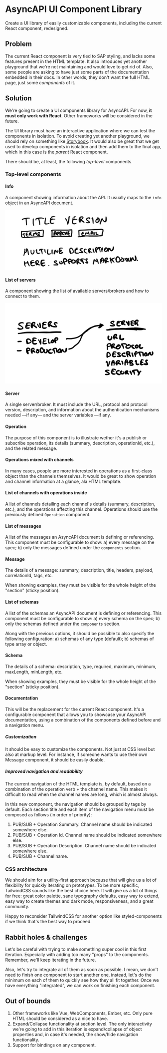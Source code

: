 # AsyncAPI UI Component Library

Create a UI library of easily customizable components, including the current React component, redesigned.

## Problem

The current React component is very tied to SAP styling, and lacks some features present in the HTML template. It also introduces yet another playground that we're not maintaining and would love to get rid of. Also, some people are asking to have just some parts of the documentation embedded in their docs. In other words, they don't want the full HTML page, just some _components_ of it.

## Solution

We're going to create a UI components library for AsyncAPI. For now, **it must only work with React**. Other frameworks will be considered in the future.

The UI library must have an interactive application where we can test the components in isolation. To avoid creating yet another playground, we should rely on something like [Storybook](https://storybook.js.org). It would also be great that we get used to develop components in isolation and then add them to the final app, which in this case is the _parent_ React component.

There should be, at least, the following _top-level_ components.

### Top-level components

#### Info

A component showing information about the API. It usually maps to the `info` object in an AsyncAPI document.

![](ui-library/info.png)

#### List of servers

A component showing the list of available servers/brokers and how to connect to them.

![](ui-library/servers.jpg)

#### Server

A single server/broker. It must include the URL, protocol and protocol version, description, and information about the authentication mechanisms needed —if any— and the server variables —if any.

#### Operation

The purpose of this component is to illustrate wether it's a publish or subscribe operation, its details (summary, description, operationId, etc.), and the related message.

#### Operations mixed with channels

In many cases, people are more interested in operations as a first-class object than the channels themselves. It would be great to show operation and channel information at a glance, ala HTML template.

#### List of channels with operations inside

A list of channels detailing each channel's details (summary, description, etc.), and the operations affecting this channel. Operations should use the previously defined `Operation` component.

#### List of messages

A list of the messages an AsyncAPI document is defining or referencing. This component must be configurable to show: a) every message on the spec; b) only the messages defined under the `components` section.

#### Message

The details of a message: summary, description, title, headers, payload, correlationId, tags, etc.

When showing examples, they must be visible for the whole height of the "section" (sticky position).

#### List of schemas

A list of the schemas an AsyncAPI document is defining or referencing. This component must be configurable to show: a) every schema on the spec; b) only the schemas defined under the `components` section.

Along with the previous options, it should be possible to also specify the following configuration: a) schemas of any type (default); b) schemas of type array or object.

#### Schema

The details of a schema: description, type, required, maximum, minimum, maxLength, minLength, etc.

When showing examples, they must be visible for the whole height of the "section" (sticky position).

#### Documentation

This will be the replacement for the current React component. It's a configurable component that allows you to showcase your AsyncAPI documentation, using a combination of the components defined before and a navigation menu.

##### Customization

It should be easy to customize the components. Not just at CSS level but also at markup level. For instance, if someone wants to use their own Message component, it should be easily doable.

##### Improved navigation and readability

The current navigation of the HTML template is, by default, based on a combination of the operation verb + the channel name. This makes it difficult to read when the channel names are long, which is almost always.

In this new component, the navigation should be grouped by tags by default. Each section title and each item of the navigation menu must be composed as follows (in order of priority):

1. PUB/SUB + Operation Summary. Channel name should be indicated somewhere else.
1. PUB/SUB + Operation Id. Channel name should be indicated somewhere else.
1. PUB/SUB + Operation Description. Channel name should be indicated somewhere else.
1. PUB/SUB + Channel name.

### CSS architecture

We should aim for a utility-first approach because that will give us a lot of flexibility for quickly iterating on prototypes. To be more specific, TailwindCSS sounds like the best choice here. It will give us a lot of things for free: great color palette, sane typography defaults, easy way to extend, easy way to create themes and dark mode, responsiveness, and a great community.

Happy to reconsider TailwindCSS for another option like styled-components if we think that's the best way to proceed.

## Rabbit holes & challenges

Let's be careful with trying to make something super cool in this first iteration. Especially with adding too many "props" to the components. Remember, we'll keep iterating in the future.

Also, let's try to integrate all of them as soon as possible. I mean, we don't need to finish one component to start another one, instead, let's do the minimum on each of them to quickly see how they all fit together. Once we have everything "integrated", we can work on finishing each component.

## Out of bounds

1. Other frameworks like Vue, WebComponents, Ember, etc. Only pure HTML should be considered as a nice to have.
1. Expand/Collapse functionality at section level. The only interactivity we're going to add in this iteration is expand/collapse of object properties and, in case it's needed, the show/hide navigation functionality.
1. Support for bindings on any component.
